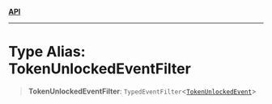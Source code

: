 [**API**](../../../README.md)

***

# Type Alias: TokenUnlockedEventFilter

> **TokenUnlockedEventFilter**: `TypedEventFilter`\<[`TokenUnlockedEvent`](TokenUnlockedEvent.md)\>
